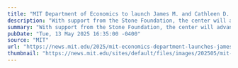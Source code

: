 ```yaml
---
title: "MIT Department of Economics to launch James M. and Cathleen D. Stone Center on Inequality and Shaping the Future of Work"
description: "With support from the Stone Foundation, the center will advance cutting-edge research and inform policy."
summary: "With support from the Stone Foundation, the center will advance cutting-edge research and inform policy."
pubDate: "Tue, 13 May 2025 16:35:00 -0400"
source: "MIT"
url: "https://news.mit.edu/2025/mit-economics-department-launches-james-cathleen-stone-center-inequality-shaping-future-work-0513"
thumbnail: "https://news.mit.edu/sites/default/files/images/202505/mit-campus.jpg"
---
```


